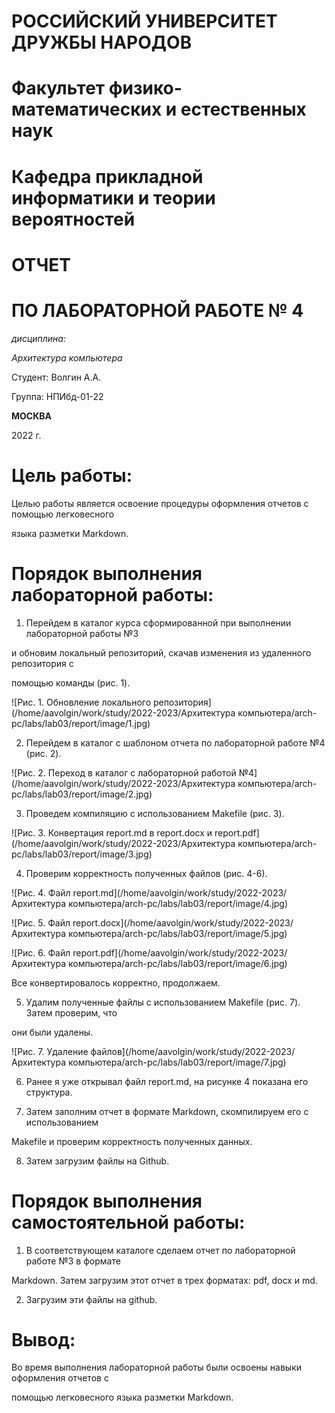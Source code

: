 ﻿

# **РОССИЙСКИЙ УНИВЕРСИТЕТ ДРУЖБЫ НАРОДОВ**

# **Факультет физико-математических и естественных наук**

# **Кафедра прикладной информатики и теории вероятностей**

# **ОТЧЕТ**

# **ПО ЛАБОРАТОРНОЙ РАБОТЕ № 4**

*дисциплина:*

*Архитектура компьютера*

Студент: Волгин А.А.

Группа: НПИбд-01-22

**МОСКВА**

2022 г.





# **Цель работы:**

Целью работы является освоение процедуры оформления отчетов с помощью легковесного

языка разметки Markdown.

# **Порядок выполнения лабораторной работы:**

1. Перейдем в каталог курса сформированной при выполнении лабораторной работы №3

и обновим локальный репозиторий, скачав изменения из удаленного репозитория с

помощью команды (рис. 1).

![Рис. 1. Обновление локального репозитория](/home/aavolgin/work/study/2022-2023/Архитектура компьютера/arch-pc/labs/lab03/report/image/1.jpg)



2. Перейдем в каталог с шаблоном отчета по лабораторной работе №4 (рис. 2).

![Рис. 2. Переход в каталог с лабораторной работой №4](/home/aavolgin/work/study/2022-2023/Архитектура компьютера/arch-pc/labs/lab03/report/image/2.jpg)


3. Проведем компиляцию с использованием Makefile (рис. 3).

![Рис. 3. Конвертация report.md в report.docx и report.pdf](/home/aavolgin/work/study/2022-2023/Архитектура компьютера/arch-pc/labs/lab03/report/image/3.jpg)


4. Проверим корректность полученных файлов (рис. 4-6).

![Рис. 4. Файл report.md](/home/aavolgin/work/study/2022-2023/Архитектура компьютера/arch-pc/labs/lab03/report/image/4.jpg)

![Рис. 5. Файл report.docx](/home/aavolgin/work/study/2022-2023/Архитектура компьютера/arch-pc/labs/lab03/report/image/5.jpg)




![Рис. 6. Файл report.pdf](/home/aavolgin/work/study/2022-2023/Архитектура компьютера/arch-pc/labs/lab03/report/image/6.jpg)



Все конвертировалось корректно, продолжаем.

5. Удалим полученные файлы с использованием Makefile (рис. 7). Затем проверим, что

они были удалены.

![Рис. 7. Удаление файлов](/home/aavolgin/work/study/2022-2023/Архитектура компьютера/arch-pc/labs/lab03/report/image/7.jpg)


6. Ранее я уже открывал файл report.md, на рисунке 4 показана его структура.

7. Затем заполним отчет в формате Markdown, скомпилируем его с использованием

Makefile и проверим корректность полученных данных.

8. Затем загрузим файлы на Github.





# **Порядок выполнения самостоятельной работы:**

1. В соответствующем каталоге сделаем отчет по лабораторной работе №3 в формате

Markdown. Затем загрузим этот отчет в трех форматах: pdf, docx и md.

2. Загрузим эти файлы на github.





# **Вывод:**

Во время выполнения лабораторной работы были освоены навыки оформления отчетов с

помощью легковесного языка разметки Markdown.


